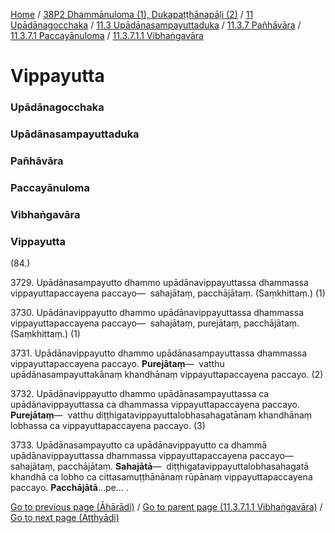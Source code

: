 
[Home](/) / [38P2 Dhammānuloma (1), Dukapaṭṭhānapāḷi (2)](../../../../../../38P2.md) / [11 Upādānagocchaka](../../../../../11.md) / [11.3 Upādānasampayuttaduka](../../../../11.3.md) / [11.3.7 Pañhāvāra](../../../11.3.7.md) / [11.3.7.1 Paccayānuloma](../../11.3.7.1.md) / [11.3.7.1.1 Vibhaṅgavāra](../11.3.7.1.1.md)

# Vippayutta

### Upādānagocchaka

### Upādānasampayuttaduka

### Pañhāvāra

### Paccayānuloma

### Vibhaṅgavāra

### Vippayutta

(84.)

3729\. Upādānasampayutto dhammo upādānavippayuttassa dhammassa vippayuttapaccayena paccayo—  sahajātaṃ, pacchājātaṃ. (Saṃkhittaṃ.) (1)

3730\. Upādānavippayutto dhammo upādānavippayuttassa dhammassa vippayuttapaccayena paccayo—  sahajātaṃ, purejātaṃ, pacchājātaṃ. (Saṃkhittaṃ.) (1)

3731\. Upādānavippayutto dhammo upādānasampayuttassa dhammassa vippayuttapaccayena paccayo. **Purejātaṃ**—  vatthu upādānasampayuttakānaṃ khandhānaṃ vippayuttapaccayena paccayo. (2)

3732\. Upādānavippayutto dhammo upādānasampayuttassa ca upādānavippayuttassa ca dhammassa vippayuttapaccayena paccayo. **Purejātaṃ**—  vatthu diṭṭhigatavippayuttalobhasahagatānaṃ khandhānaṃ lobhassa ca vippayuttapaccayena paccayo. (3)

3733\. Upādānasampayutto ca upādānavippayutto ca dhammā upādānavippayuttassa dhammassa vippayuttapaccayena paccayo—  sahajātaṃ, pacchājātaṃ. **Sahajātā**—  diṭṭhigatavippayuttalobhasahagatā khandhā ca lobho ca cittasamuṭṭhānānaṃ rūpānaṃ vippayuttapaccayena paccayo. **Pacchājātā**…pe… .

[Go to previous page (Āhārādi)](Aharadi.md) / [Go to parent page (11.3.7.1.1 Vibhaṅgavāra)](../11.3.7.1.1.md) / [Go to next page (Atthyādi)](Atthyadi.md)


